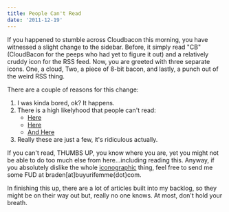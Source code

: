```yaml
---
title: People Can't Read
date: '2011-12-19'
---
```


If you happened to stumble across Cloudbacon this morning, you have witnessed
a slight change to the sidebar. Before, it simply read "CB" (CloudBacon for
the peeps who had yet to figure it out) and a relatively cruddy icon for the RSS
feed. Now, you are greeted with three separate icons. One, a cloud, Two, a piece of
8-bit bacon, and lastly, a punch out of the weird RSS thing.

There are a couple of reasons for this change:

1. I was kinda bored, ok? It happens.
2. There is a high likelyhood that people can't read:
    * [Here](http://detroit.cbslocal.com/2011/05/04/report-nearly-half-of-detroiters-cant-read/)
    * [Here](http://www.life360.com/blog/rich-americans-cant-read-peoples-emotions/)
    * [And Here](http://thestir.cafemom.com/food_party/129526/white_coke_cans_pulled_because)
3. Really these are just a few, it's ridiculous actually.

If you can't read, THUMBS UP, you know where you are, yet you might not be able
to do too much else from here...including reading this. Anyway, if you absolutely
dislike the whole [iconographic](http://en.wikipedia.org/wiki/Iconography) thing,
feel free to send me some FUD at braden[at]buyurifemme{dot}com.

In finishing this up, there are a lot of articles built into my backlog, so they
might be on their way out but, really no one knows. At most, don't hold your breath.
